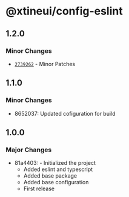 # @xtineui/config-eslint

## 1.2.0

### Minor Changes

- [`2739262`](https://github.com/r3dm4st3r/xtineui/commit/27392623f6e2c0cae558c3ec9cee39cc3455ae79) - Minor Patches

## 1.1.0

### Minor Changes

- 8652037: Updated cofiguration for build

## 1.0.0

### Major Changes

- 81a4403: - Initialized the project
  - Added eslint and typescript
  - Added base package
  - Added base configuration
  - First release
